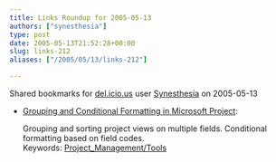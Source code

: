 ```yaml
---
title: Links Roundup for 2005-05-13
authors: ["synesthesia"]
type: post
date: 2005-05-13T21:52:28+00:00
slug: links-212 
aliases: ["/2005/05/13/links-212"]

---
```

Shared bookmarks for [del.icio.us][1] user  [Synesthesia][2] on 2005-05-13

  * [Grouping and Conditional Formatting in Microsoft Project][3]:
  
    Grouping and sorting project views on multiple fields. Conditional formatting based on field codes.   
    Keywords: [Project_Management/Tools][4]

 [1]: https://del.icio.us/
 [2]: https://del.icio.us/synesthesia
 [3]: https://www.masamiki.com/project/examples/Project_Grouping_And_Conditional_Formatting.html "https://www.masamiki.com/project/examples/Project_Grouping_And_Conditional_Formatting.html"
 [4]: https://del.icio.us/synesthesia/Project_Management/Tools